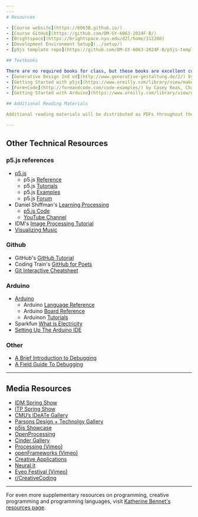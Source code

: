 ```yaml
---
---
# Resources

- [Course website](https://6063B.github.io/)
- [Course GitHub](https://github.com/DM-GY-6063-2024F-B/)
- [Brightspace](https://brightspace.nyu.edu/d2l/home/312200)
- [Development Environment Setup](../setup/)
- [p5js template repo](https://github.com/DM-GY-6063-2024F-B/p5js-template)

## Textbooks

There are no required books for class, but these books are excellent companions for the materials we'll be covering:
- [Generative Design 2nd ed](http://www.generative-gestaltung.de/2/) by Benedikt Gross, Hartmut Bohnacker, Julia Laub, Claudius Lazzeroni. [pdf (nyu lib)](https://ebookcentral.proquest.com/lib/nyulibrary-ebooks/detail.action?docID=5515144)
- [Getting Started with p5js](https://www.oreilly.com/library/view/make-getting-started/9781457186769/) by Lauren McCarthy, Casey Reas, Ben Fry. [pdf (nyu lib)](https://ebookcentral.proquest.com/lib/nyulibrary-ebooks/detail.action?docID=4333728)
- [Form+Code](http://formandcode.com/code-examples/) by Casey Reas, Chandler McWilliams. [pdf (nyu lib)](https://ebookcentral.proquest.com/lib/nyulibrary-ebooks/detail.action?docID=3387346)
- [Getting Started with Arduino](https://www.oreilly.com/library/view/getting-started-with/9781449363321/) by Massimo Banzi, Michael Shiloh. [pdf (nyu lib)](https://ebookcentral.proquest.com/lib/nyulibrary-ebooks/detail.action?docID=1887986)

## Additional Reading Materials

Additional reading materials will be distributed as PDFs throughout the semester.

---
```


## Other Technical Resources

### p5.js references

- [p5.js](https://p5js.org/)
  - p5.js [Reference](https://p5js.org/reference/)
  - p5.js [Tutorials](https://p5js.org/learn/)
  - p5.js [Examples](https://p5js.org/examples/)
  - p5.js [Forum](https://discourse.processing.org/c/p5js/10)
- Daniel Shiffman's [Learning Processing](http://learningprocessing.com/)
  - [p5.js Code](https://github.com/shiffman/LearningProcessing-p5.js)
  - [YouTube Channel](https://www.youtube.com/playlist?list=PLRqwX-V7Uu6Zy51Q-x9tMWIv9cueOFTFA)
- IDM's [Image Processing Tutorial](https://idmnyu.github.io/p5.js-image/)
- [Visualizing Music](https://therewasaguy.github.io/p5-music-viz/)

### Github

- GitHub's [GitHub Tutorial](https://docs.github.com/en/get-started/quickstart/hello-world)
- Coding Train's [GitHub for Poets](https://thecodingtrain.com/tracks/git-and-github-for-poets)
- [Git Interactive Cheatsheet](https://ndpsoftware.com/git-cheatsheet.html)

### Arduino
- [Arduino](https://www.arduino.cc/)
  - Arduino [Language Reference](https://www.arduino.cc/reference/en/)
  - Arduino [Board Reference](https://docs.arduino.cc/)
  - Arduinon [Tutorials](https://docs.arduino.cc/tutorials/)
- Sparkfun [What is Electricity](https://learn.sparkfun.com/tutorials/what-is-electricity/all)
- [Setting Up The Arduino IDE](https://diyodemag.com/education/fundamentals_setting_up_the_arduino_ide)

### Other

- [A Brief Introduction to Debugging](https://vimeo.com/channels/debugging)
- [A Field Guide To Debugging](https://p5js.org/learn/debugging.html)

---

## Media Resources

- [IDM Spring Show](http://idm.show)
- [ITP Spring Show](https://itp.nyu.edu/shows/)
- [CMU’s IDeATe Gallery](http://ideate.xsead.cmu.edu/gallery/projects)
- [Parsons Design + Technolgy Gallery](https://www.newschool.edu/parsons/mfa-design-technology-student-work/)
- [p5js Showcase](https://p5js.org/showcase/)
- [OpenProcessing](https://www.openprocessing.org/)
- [Cinder Gallery](https://libcinder.org/gallery)
- [Processing (Vimeo)](https://vimeo.com/groups/processing)
- [openFrameworks (Vimeo)](https://vimeo.com/of)
- [Creative Applications](https://www.creativeapplications.net/)
- [Neural.it](http://neural.it/)
- [Eyeo Festival (Vimeo)](https://vimeo.com/eyeofestival)
- [r/CreativeCoding](https://www.reddit.com/r/creativecoding/)

---

For even more supplementary resources on programming, creative programming and programming languages, visit [Katherine Bennet's resources page](https://github.com/IDMNYU/CreativeCoding_A_SP23_Bennett/blob/main/Resources.md).
